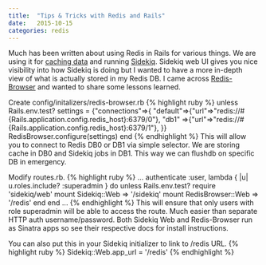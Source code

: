 ```yaml
---
title:  "Tips & Tricks with Redis and Rails"
date: 	2015-10-15
categories: redis
---
```


Much has been written about using Redis in Rails for various things.  We are using it for [caching data](http://guides.rubyonrails.org/caching_with_rails.html) and running [Sidekiq](https://github.com/mperham/sidekiq).  Sidekiq web UI gives you nice visibility into how Sidekiq is doing but I wanted to have a more in-depth view of what is actually stored in my Redis DB.  I came across [Redis-Browser](https://github.com/monterail/redis-browser) and wanted to share some lessons learned.

Create config/initalizers/redis-browser.rb
{% highlight ruby %}
unless Rails.env.test?
  settings = {"connections"=>{
    "default"=>{"url"=>"redis://#{Rails.application.config.redis_host}:6379/0"},
    "db1"		 =>{"url"=>"redis://#{Rails.application.config.redis_host}:6379/1"},
  }}
  RedisBrowser.configure(settings)
end
{% endhighlight %}
This will allow you to connect to Redis DB0 or DB1 via simple selector.  We are storing cache in DB0 and Sidekiq jobs in DB1.  This way we can flushdb on specific DB in emergency.

Modify routes.rb.
{% highlight ruby %}
...
authenticate :user, lambda { |u| u.roles.include? :superadmin } do
  unless Rails.env.test?
    require 'sidekiq/web'
    mount Sidekiq::Web => '/sidekiq'
    mount RedisBrowser::Web => '/redis'
  end
end
...
{% endhighlight %}
This will ensure that only users with role superadmin will be able to access the route.  Much easier than separate HTTP auth username/password.  Both Sidekiq Web and Redis-Browser run as Sinatra apps so see their respective docs for install instructions.

You can also put this in your Sidekiq initializer to link to /redis URL.
{% highlight ruby %}
Sidekiq::Web.app_url = '/redis'
{% endhighlight %}
